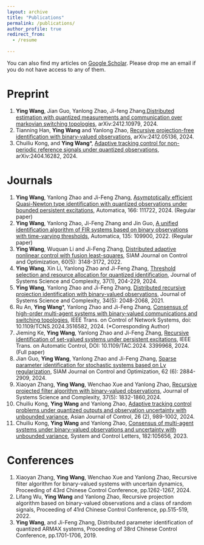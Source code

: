 ```yaml
---
layout: archive
title: "Publications"
permalink: /publications/
author_profile: true
redirect_from:
  - /resume
 
---
```

You can also find my articles on [Google Scholar](https://scholar.google.com.hk/citations?user=J2bouWoAAAAJ&hl=zh-en). Please drop me an email if you do not have access to any of them.


Preprint
======
1. **Ying Wang**, Jian Guo, Yanlong Zhao, Ji-feng Zhang,[Distributed estimation with quantized measurements and communication over markovian switching topologies](https://arxiv.org/abs/2412.10979),  arXiv:2412.10979, 2024.
2. Tianning Han, **Ying Wang** and Yanlong Zhao, [Recursive projection-free identification with binary-valued observations](https://arxiv.org/abs/2412.05136), arXiv:2412.05136, 2024.
3.  Chuiliu Kong, and **Ying Wang**\*, [Adaptive tracking control for non-periodic reference signals under quantized observations](https://arxiv.org/abs/2404.16282), 	arXiv:2404.16282, 2024.


   
Journals
======
1. **Ying Wang**, Yanlong Zhao and Ji-Feng Zhang, [Asymptotically efficient Quasi-Newton type identification with quantized observations under bounded persistent excitations](https://www.sciencedirect.com/science/article/pii/S0005109824002164), Automatica, 166: 111722, 2024. (Regular paper)
2. **Ying Wang**, Yanlong Zhao, Ji-Feng Zhang and Jin Guo, [A unified identification algorithm of FIR systems based on binary observations with time-varying thresholds](https://www.sciencedirect.com/science/article/pii/S0005109821005161), Automatica, 135: 109900, 2022. (Regular paper)
3. **Ying Wang**, Wuquan Li and Ji-Feng Zhang, [Distributed adaptive nonlinear control with fusion least-squares](https://epubs.siam.org/doi/abs/10.1137/21M1419763), SIAM Journal on Control and Optimization, 60(5): 3148-3172, 2022.
4. **Ying Wang**, Xin Li, Yanlong Zhao and Ji-Feng Zhang, [Threshold selection and resource allocation for quantized identification](https://link.springer.com/article/10.1007/s11424-024-3369-8), Journal of Systems Science and Complexity, 37(1), 204-229, 2024.
5. **Ying Wang**, Yanlong Zhao and Ji-Feng Zhang, [Distributed recursive projection identification with binary-valued observations](https://link.springer.com/article/10.1007/s11424-021-1267-x), Journal of Systems Science and Complexity, 34(5): 2048-2068, 2021.
6. Ru An, **Ying Wang**\*, Yanlong Zhao and Ji-Feng Zhang, [Consensus of high-order multi-agent systems with binary-valued communications and switching topologies](https://ieeexplore.ieee.org/document/10795218), IEEE Trans. on Control of Network Systems, doi: 10.1109/TCNS.2024.3516582, 2024. (*Corresponding Author)
7. Jieming Ke, **Ying Wang**, Yanlong Zhao and Ji-Feng Zhang, [Recursive identification of set-valued systems under persistent excitations](https://ieeexplore.ieee.org/abstract/document/10529315), IEEE Trans. on Automatic Control, DOI: 10.1109/TAC.2024. 3399968, 2024. (Full paper)
8. Jian Guo, **Ying Wang**, Yanlong Zhao and Ji-Feng Zhang, [Sparse parameter identification for stochastic systems based on Lγ regularization](https://epubs.siam.org/doi/full/10.1137/23M1599513), SIAM Journal on Control and Optimization, 62 (6): 2884-2909, 2024.
9. Xiaoyan Zhang, **Ying Wang**, Wenchao Xue and Yanlong Zhao, [Recursive projected filter algorithm with binary-valued observations](https://link.springer.com/article/10.1007/s11424-024-3466-8), Journal of Systems Science and Complexity, 37(5): 1832-1860,2024.
10. Chuiliu Kong, **Ying Wang** and Yanlong Zhao, [Adaptive tracking control problems under quantized outputs and observation uncertainty with unbounded variance](https://onlinelibrary.wiley.com/doi/full/10.1002/asjc.3244), Asian Journal of Control, 26 (2), 989-1002, 2024.
11. Chuiliu Kong, **Ying Wang** and Yanlong Zhao, [Consensus of multi-agent systems under binary-valued observations and uncertainty with unbounded variance](https://www.sciencedirect.com/science/article/pii/S0167691123002037), System and Control Letters, 182:105656, 2023.



Conferences
======
1. Xiaoyan Zhang, **Ying Wang**, Wenchao Xue and Yanlong Zhao, Recursive filter algorithm for binary-valued systems with uncertain dynamics, Proceeding of 43rd Chinese Control Conference, pp.1262-1267, 2024.
2. Lifang Wu, **Ying Wang** and Yanlong Zhao, Recursive projection algorithm based on binary-valued observations and a class of random signals, Proceeding of 41rd Chinese Control Conference, pp.515-519, 2022.
3. **Ying Wang**, and Ji-Feng Zhang, Distributed parameter identification of quantized ARMAX systems, Proceeding of 38rd Chinese Control Conference, pp.1701-1706, 2019.
